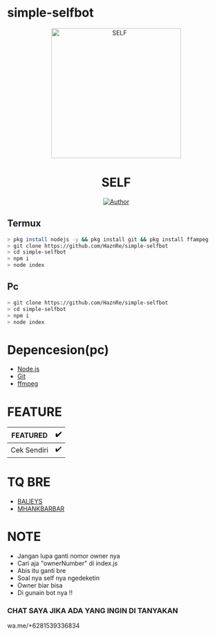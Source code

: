 # simple-selfbot

<div align="center">
<img src="https://i.postimg.cc/bwm8Q9L8/images-2.jpg" alt="SELF" width="300" />

# SELF

>
>
>
</div>
<p align="center">
  <a href="https://github.com/hazn-ini-bre"><img title="Author" src="https://img.shields.io/badge/Author-Hazn-red.svg?style=for-the-badge&logo=github" /></a>
</p>

## Termux 
```bash
> pkg install nodejs -y && pkg install git && pkg install ffampeg
> git clone https://github.com/HaznRe/simple-selfbot
> cd simple-selfbot
> npm i 
> node index
```
## Pc 
```bash
> git clone https://github.com/HaznRe/simple-selfbot
> cd simple-selfbot
> npm i
> node index
```

# Depencesion(pc)
* [Node.js](https://nodejs.org/en/)
* [Git](https://git-scm.com/downloads)
* [ffmpeg](https://github.com/BtbN/FFmpeg-Builds/releases/download/autobuild-2020-12-08-13-03/ffmpeg-n4.3.1-26-gca55240b8c-win64-gpl-4.3.zip)

# FEATURE
|FEATURED|✔️|
|------|----|
|Cek Sendiri|✔️|

# TQ BRE
* [BALIEYS](https://github.com/adiwajshing/Baileys)
* [MHANKBARBAR](https://github.com/MhankBarBar)

# NOTE 
* Jangan lupa ganti nomor owner nya 
* Cari aja "ownerNumber" di index.js
* Abis itu ganti bre
* Soal nya self nya ngedeketin 
* Owner biar bisa 
* Di gunain bot nya !!

### CHAT SAYA JIKA ADA YANG INGIN DI TANYAKAN
wa.me/+6281539336834
